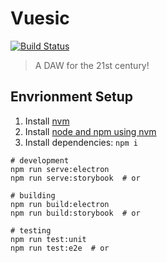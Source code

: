 # Vuesic
[![Build Status](https://travis-ci.org/vusic/vusic.svg?branch=master)](https://travis-ci.org/vusic/vusic)
> A DAW for the 21st century!

## Envrionment Setup
1. Install [nvm](https://github.com/creationix/nvm#install-script)
1. Install [node and npm using nvm](https://github.com/creationix/nvm#usage)
1. Install dependencies: `npm i`
```
# development
npm run serve:electron
npm run serve:storybook  # or

# building
npm run build:electron
npm run build:storybook  # or

# testing
npm run test:unit
npm run test:e2e  # or
```
